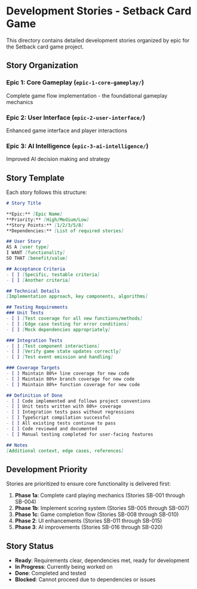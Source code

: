 # Development Stories - Setback Card Game

This directory contains detailed development stories organized by epic for the Setback card game project.

## Story Organization

### Epic 1: Core Gameplay (`epic-1-core-gameplay/`)

Complete game flow implementation - the foundational gameplay mechanics

### Epic 2: User Interface (`epic-2-user-interface/`)

Enhanced game interface and player interactions

### Epic 3: AI Intelligence (`epic-3-ai-intelligence/`)

Improved AI decision making and strategy

## Story Template

Each story follows this structure:

```markdown
# Story Title

**Epic:** [Epic Name]
**Priority:** [High/Medium/Low]
**Story Points:** [1/2/3/5/8]
**Dependencies:** [List of required stories]

## User Story
AS A [user type]
I WANT [functionality]
SO THAT [benefit/value]

## Acceptance Criteria
- [ ] [Specific, testable criteria]
- [ ] [Another criteria]

## Technical Details
[Implementation approach, key components, algorithms]

## Testing Requirements
### Unit Tests
- [ ] [Test coverage for all new functions/methods]
- [ ] [Edge case testing for error conditions]
- [ ] [Mock dependencies appropriately]

### Integration Tests
- [ ] [Test component interactions]
- [ ] [Verify game state updates correctly]
- [ ] [Test event emission and handling]

### Coverage Targets
- [ ] Maintain 80%+ line coverage for new code
- [ ] Maintain 80%+ branch coverage for new code
- [ ] Maintain 80%+ function coverage for new code

## Definition of Done
- [ ] Code implemented and follows project conventions
- [ ] Unit tests written with 80%+ coverage
- [ ] Integration tests pass without regressions
- [ ] TypeScript compilation successful
- [ ] All existing tests continue to pass
- [ ] Code reviewed and documented
- [ ] Manual testing completed for user-facing features

## Notes
[Additional context, edge cases, references]
```

## Development Priority

Stories are prioritized to ensure core functionality is delivered first:

1. **Phase 1a**: Complete card playing mechanics (Stories SB-001 through SB-004)
2. **Phase 1b**: Implement scoring system (Stories SB-005 through SB-007)
3. **Phase 1c**: Game completion flow (Stories SB-008 through SB-010)
4. **Phase 2**: UI enhancements (Stories SB-011 through SB-015)
5. **Phase 3**: AI improvements (Stories SB-016 through SB-020)

## Story Status

- **Ready**: Requirements clear, dependencies met, ready for development
- **In Progress**: Currently being worked on
- **Done**: Completed and tested
- **Blocked**: Cannot proceed due to dependencies or issues
